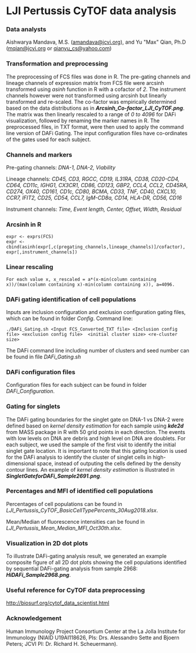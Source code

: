 # LJI Pertussis CyTOF data analysis

### Data analysts
Aishwarya Mandava, M.S. (amandava@jcvi.org), and Yu "Max" Qian, Ph.D (mqian@jcvi.org or qianyu_cs@yahoo.com)

### Transformation and preprocessing
The preprocessing of FCS files was done in R. The pre-gating channels and lineage channels of expression matrix from FCS file were arcsinh transformed using *asinh* function in R with a cofactor of *2*. The instrument channels however were not transformed using arcsinh but linearly transformed and re-scaled. The co-factor was empirically determined based on the data distributions as in ***Arcsinh_Co-factor_LJI_CyTOF.png***. The matrix was then linearly rescaled to a range of *0 to 4096* for DAFi visualization, followed by renaming the marker names in R. The preprocessed files, in TXT format, were then used to apply the command line version of DAFi Gating. The input configuration files have co-ordinates of the gates used for each subject. 

### Channels and markers
Pre-gating channels:	*DNA-1, DNA-2, Viability*

Lineage channels:	*CD45, CD3, RGCC, CD19, IL31RA, CD38, CD20-CD4, CD64, CD11c, IGHG1, CX3CR1, CD86, CD123, GBP2, CCL4, CCL2, CD45RA, CD274, OX40, CD161, CD1c, CD80, BCMA, CD33, TNF, CD40, CXCL10, CCR7, IFIT2, CD25, CD54, CCL7, IgM-CD8a, CD14, HLA-DR, CD56, CD16*

Instrument channels:	*Time, Event length, Center, Offset, Width, Residual*

### Arcsinh in R
```
expr <- exprs(FCS)
expr <- cbind(asinh(expr[,c(pregating_channels,lineage_channels)]/cofactor), expr[,instrument_channels])
```
### Linear rescaling 
```
For each value x, x_rescaled = a*(x-min(column containing x))/(max(column containing x)-min(column containing x)), a=4096.
```
### DAFi gating identification of cell populations
Inputs are inclusion configuration and exclusion configuration gating files, which can be found in folder *Config*.
Command line:
```
./DAFi_Gating.sh <Input FCS_Converted_TXT file> <Inclusion config file> <exclusion config file>  <initial cluster size> <re-cluster size>
```
The DAFi command line including number of clusters and seed number can be found in file *DAFi_Gating.sh*

### DAFi configuration files
Configuration files for each subject can be found in folder *DAFi_Configuration*.

### Gating for singlets
The DAFi gating boundaries for the singlet gate on DNA-1 vs DNA-2 were defined based on *kernel density estimation* for each sample using ***kde2d*** from MASS package in R with 50 grid points in each direction. The events with low levels on DNA are debris and high level on DNA are doublets. For each subject, we used the sample of the first visit to identify the initial singlet gate location. It is important to note that this gating location is used for the DAFi analysis to identify the cluster of singlet cells in high-dimensional space, instead of outputing the cells defined by the density contour lines. An example of *kernel density estimation* is illustrated in ***SingletGateforDAFi_Sample2691.png***.

### Percentages and MFI of identified cell populations
Percentages of cell populations can be found in *LJI_Pertussis_CyTOF_BasicCellTypePercents_30Aug2018.xlsx*.

Mean/Median of fluorescence intensities can be found in *LJI_Pertussis_Mean_Median_MFI_Oct30th.xlsx*.

### Visualization in 2D dot plots
To illustrate DAFi-gating analysis result, we generated an example composite figure of all 2D dot plots showing the cell populations identified by sequential DAFi-gating analysis from sample 2968: ***HiDAFi_Sample2968.png***. 

### Useful reference for CyTOF data preprocessing
http://biosurf.org/cytof_data_scientist.html

### Acknowledgement
Human Immunology Project Consortium Center at the La Jolla Institute for Immunology (NIAID U19AI118626, PIs: Drs. Alessandro Sette and Bjoern Peters; JCVI PI: Dr. Richard H. Scheuermann).


